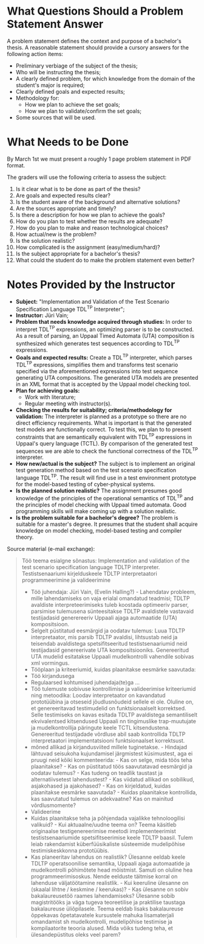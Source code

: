 # What Questions Should a Problem Statement Answer

A problem statement defines the context and purpose of a bachelor's thesis. A reasonable statement should provide a cursory answers for the following action items:

* Preliminary verbiage of the subject of the thesis;
* Who will be instructing the thesis;
* A clearly defined problem, for which knowledge from the domain of the student's major is required;
* Clearly defined goals and expected results;
* Methodology for:
  * How we plan to achieve the set goals;
  * How we plan to validate/confirm the set goals;
* Some sources that will be used.

# What Needs to be Done

By March 1st we must present a roughly 1 page problem statement in PDF format.

The graders will use the following criteria to assess the subject:

1. Is it clear what is to be done as part of the thesis?
2. Are goals and expected results clear?
3. Is the student aware of the background and alternative solutions?
4. Are the sources appropriate and timely?
5. Is there a description for how we plan to achieve the goals?
6. How do you plan to test whether the results are adequate?
7. How do you plan to make and reason technological choices?
8. How actual/new is the problem?
9. Is the solution realistic?
10. How complicated is the assignment (easy/medium/hard)?
11. Is the subject appropriate for a bachelor's thesis?
12. What could the student do to make the problem statement even better?

# Notes Provided by the Instructor

* **Subject:** "Implementation and Validation of the Test Scenario Specification Language TDL<sup>TP</sup> Interpreter";
* **Instructor:** Jüri Vain;
* **Problem that needs knowledge acquired through studies:** In order to interpret TDL<sup>TP</sup> expressions, an optimizing parser is to be constructed. As a result of parsing, an Uppaal Timed Automata (UTA) composition is synthesized which generates test sequences according to TDL<sup>TP</sup> expressions.
* **Goals and expected results:** Create a TDL<sup>TP</sup> interpreter, which parses TDL<sup>TP</sup> expressions, simplifies them and transforms test scenario specified via the aforementioned expressions into test sequence generating UTA compositions. The generated UTA models are presented in an XML format that is accepted by the Uppaal model checking tool.
* **Plan for achieving goals:**
  * Work with literature;
  * Regular meeting with instructor(s).
* **Checking the results for suitability; criteria/methodology for validation:** The interpreter is planned as a prototype so there are no direct efficiency requirements. What is important is that the generated test models are functionally correct. To test this, we plan to to present constraints that are semantically equivalent with TDL<sup>TP</sup> expressions in Uppaal's query language (TCTL). By comparison of the generated test sequences we are able to check the functional correctness of the TDL<sup>TP</sup> interpreter.
* **How new/actual is the subject?** The subject is to implement an original test generation method based on the test scenario specification language TDL<sup>TP</sup>. The result will find use in a test environment prototype for the model-based testing of cyber-physical systems.
* **Is the planned solution realistic?** The assignment presumes good knowledge of the principles of the operational semantics of TDL<sup>TP</sup> and the principles of model checking with Uppaal timed automata. Good programming skills will make coming up with a solution realistic.
* **Is the problem suitable for a bachelor's degree?** The problem is suitable for a master's degree. It presumes that the student shall acquire knowledge on model checking, model-based testing and compiler theory.

Source material (e-mail exchange):

>Töö teema esialgne sõnastus:
>Implementation and validation of the test scenario specification language TDLTP interpreter.
>Testistsenaariumi kirjelduskeele TDLTP interpretaatori programmeerimine ja valideerimine
>
>- Töö juhendaja: Jüri Vain, (Evelin Halling?) - Lahendatav probleem, mille lahendamiseks on vaja erialal omandatud teadmisi;
>  TDLTP avaldiste interpreteerimiseks tuleb koostada optimeeriv parser, parsimise tulemusena sünteesitakse TDLTP avaldistele vastavaid testijadasid generereeriv Uppaali ajaga automaatide (UTA) kompositsioon.
>- Selgelt püstitatud eesmärgid ja oodatav tulemus:
>  Luua TDLTP interpretaator, mis parsib TDLTP avaldisi, lihtsustab neid ja teisendab avaldistega spetsifitseeritud testistsenaariumid neid testijadasid genereerivate UTA kompositsiooniks. Genereeritud UTA mudelid esitatakse Uppaali mudelkontrolli vahendile sobivas xml vormingus.
>- Tööplaan ja kriteeriumid, kuidas plaanitakse eesmärke saavutada:
>- Töö kirjandusega
>- Regulaarsed kohtumised juhendaja(te)ga
>  …
>- Töö tulemuste sobivuse kontrollimise ja valideerimise kriteeriumid ning metoodika:
>  Loodav interpretaator on kavandatud prototüübina ja otseseid jõudlusnõudeid sellele ei ole. Oluline on, et genereeritavad testimudelid on funktsionaalselt korrektsed. Selle testimiseks on kavas esitada TDLTP avaldistega semantiliselt ekvivalentsed kitsendused Uppaali nn tingimuslike trap-muutujate ja mudelkontrollija päringute keele TCTL kitsendustena. Genereeritud testijadade võrdluse abil saab kontrollida TDLTP interpretaatori implementatsiooni funktsionaalset korrektsust.
>- mõned allikad ja kirjandusviited millele tuginetakse. - Hindajad lähtuvad seisukoha kujundamisel järgmistest küsimustest, aga ei pruugi neid kõiki kommenteerida: - Kas on selge, mida töös teha plaanitakse? - Kas on püstitatud töös saavutatavad eesmärgid ja oodatav tulemus? - Kas tudeng on teadlik taustast ja alternatiivsetest lahendustest? - Kas viidatud allikad on sobilikud, asjakohased ja ajakohased? - Kas on kirjeldatud, kuidas plaanitakse eesmärke saavutada? - Kuidas plaanitakse kontrollida, kas saavutatud tulemus on adekvaatne? Kas on mainitud võrdlusmomente?
>- Valideerime
>- Kuidas plaanitakse teha ja põhjendada vajalikke tehnoloogilisi valikuid? - Kui aktuaalne/uudne teema on?
>  Teema käsitleb originaalse testigenereerimise meetodi implementeerimist testistsenaariumide spetsifitseerimise keele TDLTP baasil. Tulem leiab rakendamist küberfüüsikaliste süsteemide mudelipõhise testimiskeskkonna prototüübis.
>- Kas planeeritav lahendus on realistlik?
>  Ülesanne eeldab keele TDLTP operatsoonilise semantika, Uppaali ajaga automaatide ja mudelkontrolli põhimõtete head mõistmist. Samuti on oluline hea programmeerimisoskus.
>  Nende eelduste täitmise korral on lahenduse väljatöötamine realistlik. - Kui keeruline ülesanne on (skaalal lihtne / keskmine / keerukas)? - Kas ülesanne on sobiv bakalaureusetöö raames lahendamiseks?
>  Ülesanne sobib magistritööks ja väga tugeva teoreetilise ja praktilise taustaga bakalaureuse üliõpilasele. Teema eeldab lisaks bakalaureuse õppekavas õpetatavatele kursustele mahuka lisamaterjali omandamist sh mudelkontrolli, mudelipõhise testimise ja kompilaatorite teooria alused.
>  Mida võiks tudeng teha, et ülesandepüstitus oleks veel parem?